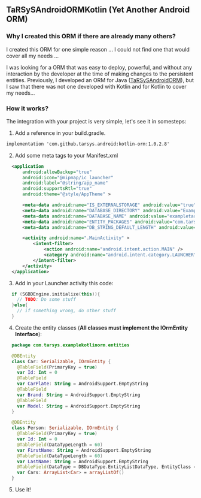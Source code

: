 ## TaRSySAndroidORMKotlin (Yet Another Android ORM)

### Why I created this ORM if there are already many others?

I created this ORM for one simple reason ... I could not find one that would cover all my needs ...

I was looking for a ORM that was easy to deploy, powerful, and without any interaction by the developer at the time of making changes to the persistent entities. Previously, I developed an ORM for Java ([TaRSySAndroidORM](http://tarsys.github.io/TaRSySAndroidORM/)), but I saw that there was not one developed with Kotlin and for Kotlin to cover my needs...

### How it works?

The integration with your project is very simple, let's see it in somesteps:

1. Add a reference in your build.gradle.
  ```markdown
  implementation 'com.github.tarsys.android:kotlin-orm:1.0.2.8'
  ```
2. Add some meta tags to your Manifest.xml
  ```xml
    <application
        android:allowBackup="true"
        android:icon="@mipmap/ic_launcher"
        android:label="@string/app_name"
        android:supportsRtl="true"
        android:theme="@style/AppTheme" >

        <meta-data android:name="IS_EXTERNALSTORAGE" android:value="true" />
        <meta-data android:name="DATABASE_DIRECTORY" android:value="ExampleTaRSySORM" />
        <meta-data android:name="DATABASE_NAME" android:value="exampletarsysorm.db" />
        <meta-data android:name="ENTITY_PACKAGES" android:value="com.tarsys.examplekotlinorm.entities" />
        <meta-data android:name="DB_STRING_DEFAULT_LENGTH" android:value="500" />

        <activity android:name=".MainActivity" >
            <intent-filter>
                <action android:name="android.intent.action.MAIN" />
                <category android:name="android.intent.category.LAUNCHER" />
            </intent-filter>
        </activity>
    </application>
  ```
3. Add in your Launcher activity this code:
  ```kotlin
    if (SGBDEngine.initialize(this)){
      // TODO: Do some stuff
    }else{
      // if something wrong, do other stuff
    }
  ```
4. Create the entity classes (**All classes must implement the IOrmEntity Interface**):
  ```kotlin
    package com.tarsys.examplekotlinorm.entities
  
    @DBEntity
    class Car: Serializable, IOrmEntity {
      @TableField(PrimaryKey = true)
      var Id: Int = 0
      @TableField
      var CarPlate: String = AndroidSupport.EmptyString
      @TableField
      var Brand: String = AndroidSupport.EmptyString
      @TableField
      var Model: String = AndroidSupport.EmptyString
    }
  
    @DBEntity
    class Person: Serializable, IOrmEntity {
      @TableField(PrimaryKey = true)
      var Id: Int = 0
      @TableField(DataTypeLength = 60)
      var FirstName: String = AndroidSupport.EmptyString
      @TableField(DataTypeLength = 60)
      var LastName: String = AndroidSupport.EmptyString
      @TableField(DataType = DBDataType.EntityListDataType, EntityClass = Car::class, CascadeDelete = true)
      var Cars: ArrayList<Car> = arrayListOf()
    }
  ```
5. Use it!
  ```kotlin
  ```


